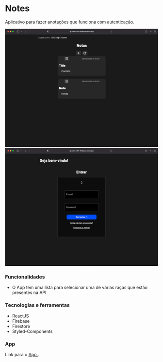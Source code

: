 # Notes
Aplicativo para fazer anotações que funciona com autenticação.

<img src="./notes-logado.png" />
<img src="./notes.png" />


### Funcionalidades
<ul>
  <li> O App tem uma lista para selecionar uma de várias raças que estão presentes na API. </ li>
</ul>

### Tecnologias e ferramentas
<ul>
  <li> ReactJS </ li>
  <li> Firebase </ li>
  <li> Firestore </ li>
  <li> Styled-Components </ li>
</ul>

### App
Link para o <a href="https://notes-with-firebase.vercel.app/"> App </a>.

 
